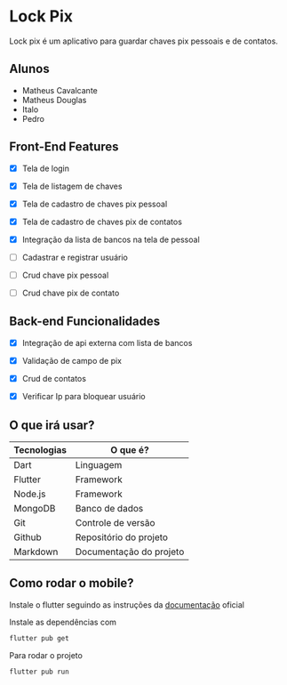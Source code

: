# Lock Pix

Lock pix é um aplicativo para guardar chaves pix pessoais e de contatos.

## Alunos
- Matheus Cavalcante 
- Matheus Douglas
- Italo
- Pedro

## Front-End Features

- [x] Tela de login 
- [x] Tela de listagem de chaves
- [x] Tela de cadastro de chaves pix pessoal
- [x] Tela de cadastro de chaves pix de contatos
- [x] Integração da lista de bancos na tela de pessoal
- [ ] Cadastrar e registrar usuário
- [ ] Crud chave pix pessoal
- [ ] Crud chave pix de contato


## Back-end Funcionalidades

- [x] Integração de api externa com lista de bancos
- [x] Validação de campo de pix
- [x] Crud de contatos
- [x] Verificar Ip para bloquear usuário









## O que irá usar?



| Tecnologias | O que é? |
| ------ | ------ |
| Dart | Linguagem |
| Flutter | Framework |
| Node.js | Framework |
| MongoDB | Banco de dados |
| Git | Controle de versão |
| Github | Repositório do projeto |
| Markdown | Documentação do projeto|



## Como rodar o mobile?

Instale o flutter seguindo as instruções da [documentação](https://docs.flutter.dev/get-started/install) oficial

Instale as dependências com

```sh
flutter pub get
```

Para rodar o projeto

```sh
flutter pub run
```






